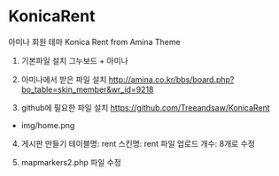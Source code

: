 # KonicaRent
아미나 회원 테마 Konica Rent from Amina Theme

1. 기본파일 설치
그누보드 + 아미나

2. 아미나에서 받은 파일 설치 
http://amina.co.kr/bbs/board.php?bo_table=skin_member&wr_id=9218

3. github에 필요한 파일 설치
https://github.com/Treeandsaw/KonicaRent
- img/home.png

4. 게시판 만들기
테이블명: rent
스킨명: rent
파일 업로드 개수: 8개로 수정

5. mapmarkers2.php 파일 수정


